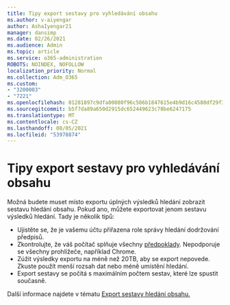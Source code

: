 ```yaml
---
title: Tipy export sestavy pro vyhledávání obsahu
ms.author: v-aiyengar
author: AshaIyengar21
manager: dansimp
ms.date: 02/26/2021
ms.audience: Admin
ms.topic: article
ms.service: o365-administration
ROBOTS: NOINDEX, NOFOLLOW
localization_priority: Normal
ms.collection: Adm_O365
ms.custom:
- "3200003"
- "7221"
ms.openlocfilehash: 01281897c9dfa00080f96c506b1847615e4b9d16c4580df29f36c9ba18950682
ms.sourcegitcommit: b5f7da89a650d2915dc652449623c78be6247175
ms.translationtype: MT
ms.contentlocale: cs-CZ
ms.lasthandoff: 08/05/2021
ms.locfileid: "53978874"
---
```

# <a name="tips-for-exporting-a-report-for-content-search"></a>Tipy export sestavy pro vyhledávání obsahu

Možná budete muset místo exportu úplných výsledků hledání zobrazit sestavu hledání obsahu. Pokud ano, můžete exportovat jenom sestavu výsledků hledání. Tady je několik tipů:

- Ujistěte se, že je vašemu účtu přiřazena role správy hledání dodržování předpisů.
- Zkontrolujte, že váš počítač splňuje všechny [předpoklady](https://go.microsoft.com/fwlink/?linkid=2102407). Nepodporuje se všechny prohlížeče, například Chrome.
- Zúžit výsledky exportu na méně než 20TB, aby se export nepovede. Zkuste použít menší rozsah dat nebo méně umístění hledání.
- Export sestavy se počítá s maximálním počtem sestav, které lze spustit současně.

Další informace najdete v tématu [Export sestavy hledání obsahu.](https://go.microsoft.com/fwlink/?linkid=2102409)